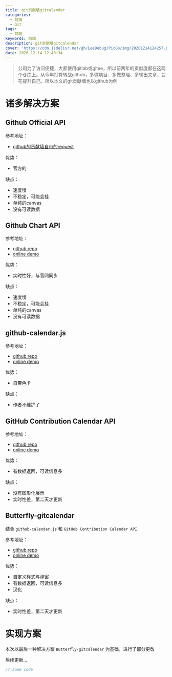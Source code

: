```yaml
---
title: git贡献墙gitcalendar
categories:
  - 前端
  - Git
tags:
  - 前端
keywords: 前端
description: git贡献墙gitcalendar
cover: 'https://cdn.jsdelivr.net/gh/LeeDebug/PicGo/img/20201214124257.png'
date: 2020-12-14 12:40:34
---
```


> 公司为了访问便捷，大都使用gitlab或gitee，所以前两年的贡献度都在这两个仓库上。从今年打算转战github，多做项目、多做整理、多输出文章，旨在提升自己。所以本文的git贡献墙也以github为例

# 诸多解决方案

## Github Official API

参考地址：
- [github的贡献墙自带的request](https://github.com/users/LeeDebug/contributions?from=2019-12-01&to=2019-12-14)

优势：
- 官方的

缺点：
- 速度慢
- 不稳定，可能会挂
- 单纯的canvas
- 没有可读数据

## Github Chart API

参考地址：
- [github repo](https://github.com/2016rshah/githubchart-api)
- [online demo](https://ghchart.rshah.org/)

优势：
- 实时性好，与官网同步

缺点：
- 速度慢
- 不稳定，可能会挂
- 单纯的canvas
- 没有可读数据

## github-calendar.js

参考地址：
- [github repo](https://github.com/Bloggify/github-calendar)
- [online demo](https://bloggify.github.io/github-calendar/example/)

优势：
- 自带色卡

缺点：
- 作者不维护了

## GitHub Contribution Calendar API

参考地址：
- [github repo](https://github.com/rschristian/github-contribution-calendar-api)
- [online demo](https://githubapi.ryanchristian.dev/user/LeeDebug)

优势：
- 有数据返回，可读信息多

缺点：
- 没有图形化展示
- 实时性差，第二天才更新

## Butterfly-gitcalendar

结合 `github-calendar.js` 和 `GitHub Contribution Calendar API`

参考地址：
- [github repo](https://github.com/Zfour/Butterfly-gitcalendar)
- [online demo](https://zfour.github.io/Butterfly-gitcalendar/index)

优势：
- 自定义样式与弹窗
- 有数据返回，可读信息多
- 汉化

缺点：
- 实时性差，第二天才更新


# 实现方案

本次以最后一种解决方案 `Butterfly-gitcalendar` 为基础，进行了部分更改

后续更新...

```js
// some code
```